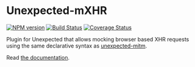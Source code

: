 Unexpected-mXHR
===============

[![NPM version](https://badge.fury.io/js/unexpected-mxhr.svg)](http://badge.fury.io/js/unexpected-mxhr)
[![Build Status](https://travis-ci.org/alexjeffburke/unexpected-mxhr.svg?branch=master)](https://travis-ci.org/alexjeffburke/unexpected-mxhr)
[![Coverage Status](https://img.shields.io/coveralls/alexjeffburke/unexpected-mxhr.svg?style=flat)](https://coveralls.io/r/alexjeffburke/unexpected-mxhr?branch=master)

Plugin for Unexpected that allows mocking browser based XHR requests using the
same declarative syntax as
[unexpected-mitm](https://github.com/unexpectedjs/unexpected-mitm).

Read [the documentation](https://alexjeffburke.github.io/unexpected-mxhr/).
